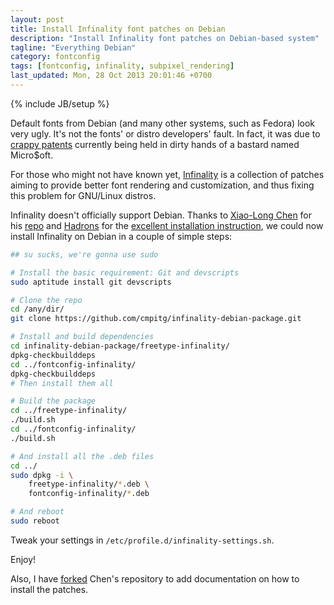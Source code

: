 ```yaml
---
layout: post
title: Install Infinality font patches on Debian
description: "Install Infinality font patches on Debian-based system"
tagline: "Everything Debian"
category: fontconfig
tags: [fontconfig, infinality, subpixel_rendering]
last_updated: Mon, 28 Oct 2013 20:01:46 +0700
---
```

{% include JB/setup %}

Default fonts from Debian (and many other systems, such as Fedora) look very
ugly.  It's not the fonts' or distro developers' fault.  In fact, it was due
to [crappy patents](http://en.wikipedia.org/wiki/Subpixel_rendering#Patents)
currently being held in dirty hands of a bastard named Micro$oft.

For those who might not have known yet,
[Infinality](http://www.infinality.net/blog/) is a collection of patches
aiming to provide better font rendering and customization, and thus fixing
this problem for GNU/Linux distros.

Infinality doesn't officially support Debian.  Thanks to
[Xiao-Long Chen](https://github.com/chenxiaolong) for his
[repo](https://github.com/chenxiaolong/Debian-Packages) and
[Hadrons](http://tinyurl.com/nlk7ou7) for the
[excellent installation instruction](http://forums.debian.net/viewtopic.php?f=16&t=88545),
we could now install Infinality on Debian in a couple of simple steps:

```sh
## su sucks, we're gonna use sudo

# Install the basic requirement: Git and devscripts
sudo aptitude install git devscripts

# Clone the repo
cd /any/dir/
git clone https://github.com/cmpitg/infinality-debian-package.git

# Install and build dependencies
cd infinality-debian-package/freetype-infinality/
dpkg-checkbuilddeps
cd ../fontconfig-infinality/
dpkg-checkbuilddeps
# Then install them all

# Build the package
cd ../freetype-infinality/
./build.sh
cd ../fontconfig-infinality/
./build.sh

# And install all the .deb files
cd ../
sudo dpkg -i \
    freetype-infinality/*.deb \
    fontconfig-infinality/*.deb

# And reboot
sudo reboot
```

Tweak your settings in `/etc/profile.d/infinality-settings.sh`.

Enjoy!

Also, I have [forked](https://github.com/cmpitg/infinality-debian-package)
Chen's repository to add documentation on how to install the patches.
